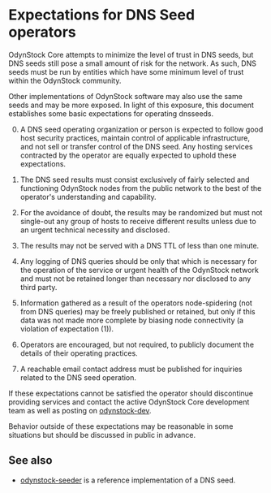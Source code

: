 Expectations for DNS Seed operators
====================================

OdynStock Core attempts to minimize the level of trust in DNS seeds,
but DNS seeds still pose a small amount of risk for the network.
As such, DNS seeds must be run by entities which have some minimum
level of trust within the OdynStock community.

Other implementations of OdynStock software may also use the same
seeds and may be more exposed. In light of this exposure, this
document establishes some basic expectations for operating dnsseeds.

0. A DNS seed operating organization or person is expected to follow good
host security practices, maintain control of applicable infrastructure,
and not sell or transfer control of the DNS seed. Any hosting services
contracted by the operator are equally expected to uphold these expectations.

1. The DNS seed results must consist exclusively of fairly selected and
functioning OdynStock nodes from the public network to the best of the
operator's understanding and capability.

2. For the avoidance of doubt, the results may be randomized but must not
single-out any group of hosts to receive different results unless due to an
urgent technical necessity and disclosed.

3. The results may not be served with a DNS TTL of less than one minute.

4. Any logging of DNS queries should be only that which is necessary
for the operation of the service or urgent health of the OdynStock
network and must not be retained longer than necessary nor disclosed
to any third party.

5. Information gathered as a result of the operators node-spidering
(not from DNS queries) may be freely published or retained, but only
if this data was not made more complete by biasing node connectivity
(a violation of expectation (1)).

6. Operators are encouraged, but not required, to publicly document the
details of their operating practices.

7. A reachable email contact address must be published for inquiries
related to the DNS seed operation.

If these expectations cannot be satisfied the operator should
discontinue providing services and contact the active OdynStock
Core development team as well as posting on
[odynstock-dev](https://lists.linuxfoundation.org/mailman/listinfo/odynstock-dev).

Behavior outside of these expectations may be reasonable in some
situations but should be discussed in public in advance.

See also
----------
- [odynstock-seeder](https://github.com/sipa/odynstock-seeder) is a reference implementation of a DNS seed.
